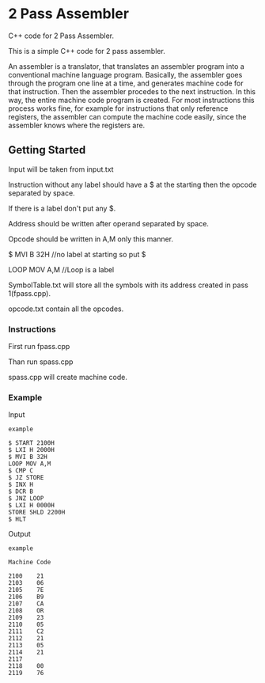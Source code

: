 # 2 Pass Assembler

C++ code for 2 Pass Assembler.

This is a simple C++ code for 2 pass assembler.


An assembler is a translator, that translates an assembler program into a conventional machine language program. Basically, the assembler goes through the program one line at a time, and generates machine code for that instruction. Then the assembler procedes to the next instruction. In this way, the entire machine code program is created. For most instructions this process works fine, for example for instructions that only reference registers, the assembler can compute the machine code easily, since the assembler knows where the registers are.

## Getting Started

Input will be taken from input.txt

Instruction without any label should have a $ at the starting then the opcode separated by space.

If there is a label don't put any $.

Address should be written after operand separated by space.

Opcode should be written in A,M only this manner.

$ MVI B 32H     //no label at starting so put $

LOOP MOV A,M    //Loop is a label 


SymbolTable.txt will store all the symbols with its address created in pass 1(fpass.cpp). 

opcode.txt contain all the opcodes.


### Instructions

First run fpass.cpp

Than run spass.cpp

spass.cpp will create machine code.

### Example
Input

```
example

$ START 2100H
$ LXI H 2000H
$ MVI B 32H
LOOP MOV A,M
$ CMP C
$ JZ STORE
$ INX H
$ DCR B
$ JNZ LOOP
$ LXI H 0000H
STORE SHLD 2200H
$ HLT

```
Output

```
example

Machine Code

2100    21
2103    06
2105    7E
2106    B9
2107    CA
2108    OR
2109    23
2110    05
2111    C2
2112    21
2113    05
2114    21
2117
2118    00
2119    76

```




